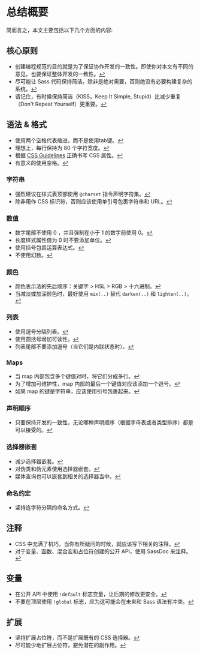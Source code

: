 
# 总结概要

简而言之，本文主要包括以下几个方面的内容:

## 核心原则

* 创建编程规范的目的就是为了保证协作开发的一致性。即使你对本文有不同的意见，也要保证整体开发的一致性。[↩](#why-a-styleguide)
* 尽可能让 Sass 代码保持简洁。除非是绝对需要，否则绝没有必要构建复杂的系统。[↩](#key-principles)
* 请记住，有时候保持简洁（KISS，Keep It Simple, Stupid）比减少重复（Don't Repeat Yourself）更重要。[↩](#key-principles)

## 语法 & 格式

* 使用两个空格代表缩进，而不是使用tab键。[↩](#syntax--formatting)
* 理想上，每行保持为 80 个字符宽度。[↩](#syntax--formatting)
* 根据 [CSS Guidelines](http://cssguidelin.es) 正确书写 CSS 属性。[↩](#syntax--formatting)
* 有意义的使用空格。[↩](#syntax--formatting)

### 字符串

* 强烈建议在样式表顶部使用 `@charset` 指令声明字符集。[↩](#encoding)
* 除非用作 CSS 标识符，否则应该使用单引号包裹字符串和 URL。[↩](#strings-as-css-values)

### 数值

* 数字尾部不使用 0 ，并且强制在小于 1 的数字前使用 0。[↩](#zeros)
* 长度样式属性值为 0 时不要添加单位。[↩](#units)
* 使用括号包裹运算表达式。[↩](#calculations)
* 不使用幻数。[↩](#magic-numbers)

### 颜色

* 颜色表示法的先后顺序：关键字 > HSL > RGB > 十六进制。[↩](#color-formats)
* 当减淡或加深颜色时，最好使用 `mix(..)` 替代 `darken(..)` 和 `lighten(..)`。[↩](#lightening-and-darkening-colors)

### 列表

* 使用逗号分隔列表。[↩](#lists)
* 使用圆括号增加可读性。[↩](#lists)
* 列表尾部不要添加逗号（当它们是内联状态时）。[↩](#lists)

### Maps

* 当 map 内部包含多个键值对时，将它们分成多行。[↩](#maps)
* 为了增加可维护性，map 内部的最后一个键值对应该添加一个逗号。[↩](#maps)
* 如果 map 的键是字符串，应该使用引号包裹起来。[↩](#maps)

### 声明顺序

* 只要保持开发的一致性，无论哪种声明顺序（根据字母表或者类型排序）都是可以接受的。[↩](#declaration-sorting)

### 选择器嵌套

* 减少选择器嵌套。[↩](#selector-nesting)
* 对伪类和伪元素使用选择器嵌套。[↩](#selector-nesting)
* 媒体查询也可以嵌套到相关的选择器当中。[↩](#selector-nesting)

### 命名约定

* 坚持连字符分隔的命名方式。[↩](#naming-conventions)

## 注释

* CSS 中充满了机巧，当你有所疑问的时候，就应该写下相关的注释。[↩](#commenting)
* 对于变量、函数、混合宏和占位符创建的公开 API，使用 SassDoc 来注释。[↩](#documentation)

## 变量

* 在公开 API 中使用 `!default` 标志变量，让后期的修改更安全。[↩](#default-flag)
* 不要在顶层使用 `!global` 标志，应为这可能会在未来和 Sass 语法有冲突。[↩](#global-flag)

## 扩展

* 坚持扩展占位符，而不是扩展既有的 CSS 选择器。[↩](#extend)
* 尽可能少地扩展占位符，避免潜在的副作用。[↩](#extend)

















